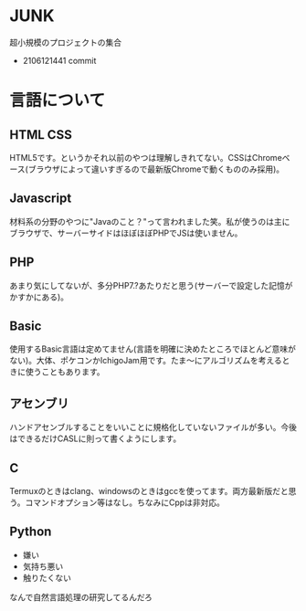 # JUNK
超小規模のプロジェクトの集合

- 2106121441 commit

# 言語について

## HTML CSS
HTML5です。というかそれ以前のやつは理解しきれてない。CSSはChromeベース(ブラウザによって違いすぎるので最新版Chromeで動くもののみ採用)。

## Javascript
材料系の分野のやつに"Javaのこと？"って言われました笑。私が使うのは主にブラウザで、サーバーサイドはほぼほぼPHPでJSは使いません。

## PHP
あまり気にしてないが、多分PHP7.?あたりだと思う(サーバーで設定した記憶がかすかにある)。

## Basic
使用するBasic言語は定めてません(言語を明確に決めたところでほとんど意味がない)。大体、ポケコンかIchigoJam用です。たま〜にアルゴリズムを考えるときに使うこともあります。

## アセンブリ
ハンドアセンブルすることをいいことに規格化していないファイルが多い。今後はできるだけCASLに則って書くようにします。

## C
Termuxのときはclang、windowsのときはgccを使ってます。両方最新版だと思う。コマンドオプション等はなし。ちなみにCppは非対応。

## Python
- 嫌い
- 気持ち悪い
- 触りたくない

なんで自然言語処理の研究してるんだろ
